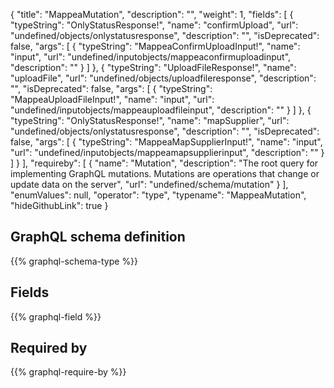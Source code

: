 {
  "title": "MappeaMutation",
  "description": "",
  "weight": 1,
  "fields": [
    {
      "typeString": "OnlyStatusResponse!",
      "name": "confirmUpload",
      "url": "undefined/objects/onlystatusresponse",
      "description": "",
      "isDeprecated": false,
      "args": [
        {
          "typeString": "MappeaConfirmUploadInput!",
          "name": "input",
          "url": "undefined/inputobjects/mappeaconfirmuploadinput",
          "description": ""
        }
      ]
    },
    {
      "typeString": "UploadFileResponse!",
      "name": "uploadFile",
      "url": "undefined/objects/uploadfileresponse",
      "description": "",
      "isDeprecated": false,
      "args": [
        {
          "typeString": "MappeaUploadFileInput!",
          "name": "input",
          "url": "undefined/inputobjects/mappeauploadfileinput",
          "description": ""
        }
      ]
    },
    {
      "typeString": "OnlyStatusResponse!",
      "name": "mapSupplier",
      "url": "undefined/objects/onlystatusresponse",
      "description": "",
      "isDeprecated": false,
      "args": [
        {
          "typeString": "MappeaMapSupplierInput!",
          "name": "input",
          "url": "undefined/inputobjects/mappeamapsupplierinput",
          "description": ""
        }
      ]
    }
  ],
  "requireby": [
    {
      "name": "Mutation",
      "description": "The root query for implementing GraphQL mutations. Mutations are operations that change or update data on the server",
      "url": "undefined/schema/mutation"
    }
  ],
  "enumValues": null,
  "operator": "type",
  "typename": "MappeaMutation",
  "hideGithubLink": true
}
## GraphQL schema definition

{{% graphql-schema-type %}}

## Fields

{{% graphql-field %}}

## Required by

{{% graphql-require-by %}}
